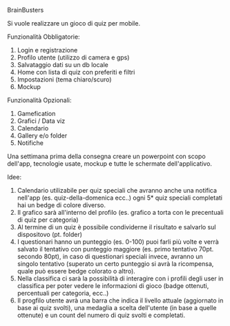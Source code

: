 BrainBusters 

Si vuole realizzare un gioco di quiz per mobile.

Funzionalità Obbligatorie:
1. Login e registrazione
2. Profilo utente (utilizzo di camera e gps)
3. Salvataggio dati su un db locale
4. Home con lista di quiz con preferiti e filtri
5. Impostazioni (tema chiaro/scuro)
6. Mockup

Funzionalità Opzionali:
1. Gamefication
2. Grafici / Data viz
3. Calendario 
4. Gallery e/o folder
5. Notifiche

Una settimana prima della consegna creare un powerpoint con scopo dell'app, tecnologie usate, mockup e tutte le schermate dell'applicativo.


Idee:
1. Calendario utilizabile per quiz speciali che avranno anche una notifica nell'app (es. quiz-della-domenica ecc..) ogni 5* quiz speciali completati hai un bedge di colore diverso.
2. Il grafico sarà all'interno del profilo (es. grafico a torta con le precentuali di quiz per categoria)
3. Al termine di un quiz è possibile condividerne il risultato e salvarlo sul dispositovo (pt. folder)
4. I questionari hanno un punteggio (es. 0-100) puoi farli più volte e verrà salvato il tentativo con punteggio maggiore (es. primo tentativo 70pt. secondo 80pt), in caso di questionari speciali invece, avranno un singolo tentativo (superato un certo punteggio si avrà la ricompensa, quale può essere bedge colorato o altro).
5. Nella classifica ci sarà la possibilità di interagire con i profili degli user in classifica per poter vedere le informazioni di gioco (badge ottenuti, percentuali per categoria, ecc..)
6. Il progfilo utente avrà una barra che indica il livello attuale (aggiornato in base ai quiz svolti), una medaglia a scelta dell'utente (in base a quelle ottenute) e un count del numero di quiz svolti e completati.
